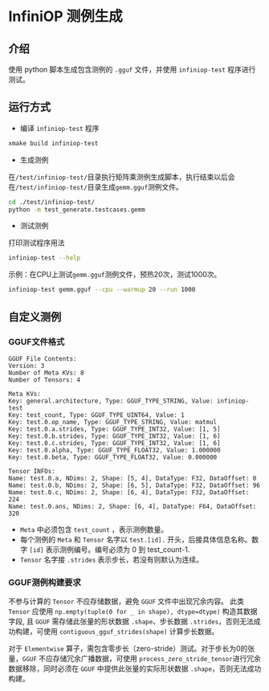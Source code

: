 # InfiniOP 测例生成

## 介绍

使用 python 脚本生成包含测例的 `.gguf` 文件，并使用 `infiniop-test` 程序进行测试。

## 运行方式

- 编译 `infiniop-test` 程序

```bash
xmake build infiniop-test
```

- 生成测例

在`/test/infiniop-test/`目录执行矩阵乘测例生成脚本，执行结束以后会在`/test/infiniop-test/`目录生成`gemm.gguf`测例文件。

```bash
cd ./test/infiniop-test/
python -m test_generate.testcases.gemm
```

- 测试测例

打印测试程序用法

```bash
infiniop-test --help
```

示例：在CPU上测试`gemm.gguf`测例文件，预热20次，测试1000次。

```bash
infiniop-test gemm.gguf --cpu --warmup 20 --run 1000
```

## 自定义测例

### GGUF文件格式

```text
GGUF File Contents:
Version: 3
Number of Meta KVs: 8
Number of Tensors: 4

Meta KVs:
Key: general.architecture, Type: GGUF_TYPE_STRING, Value: infiniop-test
Key: test_count, Type: GGUF_TYPE_UINT64, Value: 1
Key: test.0.op_name, Type: GGUF_TYPE_STRING, Value: matmul
Key: test.0.a.strides, Type: GGUF_TYPE_INT32, Value: [1, 5]
Key: test.0.b.strides, Type: GGUF_TYPE_INT32, Value: [1, 6]
Key: test.0.c.strides, Type: GGUF_TYPE_INT32, Value: [1, 6]
Key: test.0.alpha, Type: GGUF_TYPE_FLOAT32, Value: 1.000000
Key: test.0.beta, Type: GGUF_TYPE_FLOAT32, Value: 0.000000

Tensor INFOs:
Name: test.0.a, NDims: 2, Shape: [5, 4], DataType: F32, DataOffset: 0
Name: test.0.b, NDims: 2, Shape: [6, 5], DataType: F32, DataOffset: 96
Name: test.0.c, NDims: 2, Shape: [6, 4], DataType: F32, DataOffset: 224
Name: test.0.ans, NDims: 2, Shape: [6, 4], DataType: F64, DataOffset: 320
```

- `Meta` 中必须包含 `test_count` ，表示测例数量。
- 每个测例的 `Meta` 和 `Tensor` 名字以 `test.[id].` 开头，后接具体信息名称。数字 `[id]` 表示测例编号。编号必须为 0 到 test_count-1.
- `Tensor` 名字接 `.strides` 表示步长，若没有则默认为连续。

### GGUF测例构建要求

不参与计算的 `Tensor` 不应存储数据，避免 `GGUF` 文件中出现冗余内容。
此类 `Tensor` 应使用 `np.empty(tuple(0 for _ in shape), dtype=dtype)` 构造其数据字段,  且 `GGUF` 需存储此张量的形状数据 `.shape`、步长数据 `.strides`，否则无法成功构建，可使用 `contiguous_gguf_strides(shape)` 计算步长数据。


对于 `Elementwise` 算子，需包含零步长（zero-stride）测试。对于步长为0的张量，`GGUF` 不应存储冗余广播数据，可使用 `process_zero_stride_tensor`进行冗余数据移除，同时必须在 `GGUF` 中提供此张量的实际形状数据 `.shape`，否则无法成功构建。